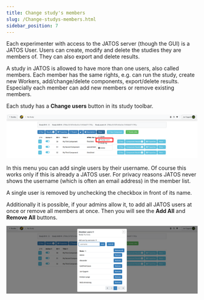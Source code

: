 ```yaml
---
title: Change study's members
slug: /Change-studys-members.html
sidebar_position: 7
---
```


Each experimenter with access to the JATOS server (though the GUI) is a JATOS User. Users can create, modify and delete the studies they are members of. They can also export and delete results.

A study in JATOS is allowed to have more than one users, also called members. Each member has the same rights, e.g. can run the study, create new Workers, add/change/delete components, export/delete results. Especially each member can add new members or remove existing members.

Each study has a **Change users** button in its study toolbar.

![Change study's members button](/img/v39x/change_studys_members_button.png)

In this menu you can add single users by their username. Of course this works only if this is already a JATOS user. For privacy reasons JATOS never shows the username (which is often an email address) in the member list.

A single user is removed by unchecking the checkbox in front of its name.

Additionally it is possible, if your admins allow it, to add all JATOS users at once or remove all members at once. Then you will see the **Add All** and **Remove All** buttons.

![Change study's members](/img/v39x/change_studys_members.png)

